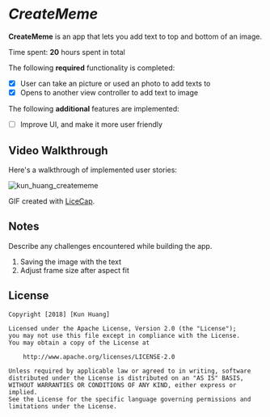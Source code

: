 # *CreateMeme*

**CreateMeme** is an app that lets you add text to top and bottom of an image.

Time spent: **20** hours spent in total

The following **required** functionality is completed:

- [X] User can take an picture or used an photo to add texts to
- [X] Opens to another view controller to add text to image

The following **additional** features are implemented:

- [ ] Improve UI, and make it more user friendly

## Video Walkthrough

Here's a walkthrough of implemented user stories:

![kun_huang_creatememe](https://user-images.githubusercontent.com/28847045/48877565-dad2dc80-edd1-11e8-881d-bb3ef288ee86.gif)

GIF created with [LiceCap](http://www.cockos.com/licecap/).

## Notes

Describe any challenges encountered while building the app.

1. Saving the image with the text
2. Adjust frame size after aspect fit

## License

    Copyright [2018] [Kun Huang]

    Licensed under the Apache License, Version 2.0 (the "License");
    you may not use this file except in compliance with the License.
    You may obtain a copy of the License at

        http://www.apache.org/licenses/LICENSE-2.0

    Unless required by applicable law or agreed to in writing, software
    distributed under the License is distributed on an "AS IS" BASIS,
    WITHOUT WARRANTIES OR CONDITIONS OF ANY KIND, either express or implied.
    See the License for the specific language governing permissions and
    limitations under the License.
